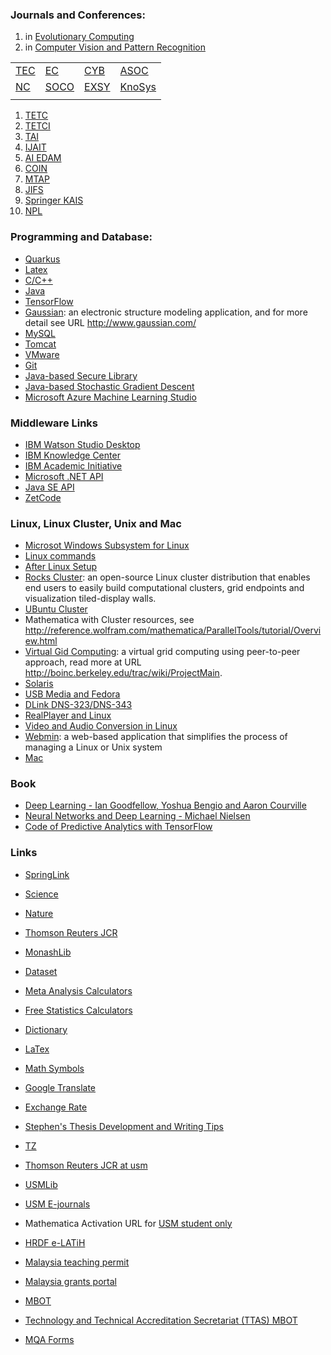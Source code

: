 ### Journals and Conferences:

1. in [Evolutionary Computing](http://scholar.google.com.hk/citations?hl=en&view_op=search_venues&vq=Evolutionary+computing)
2. in [Computer Vision and Pattern Recognition](http://scholar.google.com.hk/citations?view_op=top_venues&hl=en&vq=eng_computervisionpatternrecognition)


|   |   |   |   | 
|---|---|---|---|
| [TEC](https://mc.manuscriptcentral.com/tevc-ieee)  | [EC](https://www.editorialmanager.com/ecj)  |  [CYB](https://mc.manuscriptcentral.com/cyb-ieee) |  [ASOC](https://www.editorialmanager.com/asoc)  |
| [NC](https://ees.elsevier.com/neucom/)  | [SOCO](https://www.editorialmanager.com/soco)  | [EXSY](https://submission.wiley.com/journal/EXSY?) | [KnoSys](https://www.editorialmanager.com/knosys/)  |  
|   |   |   |   |  


1. [TETC](https://mc.manuscriptcentral.com/tetc-cs)
2. [TETCI](https://mc.manuscriptcentral.com/tetci-ieee)
3. [TAI](https://mc.manuscriptcentral.com/tai-ieee)
4. [IJAIT](https://www.editorialmanager.com/ijait/)
5. [AI EDAM](https://mc.manuscriptcentral.com/aie)
6. [COIN](https://mc.manuscriptcentral.com/coin)
7. [MTAP](https://www.editorialmanager.com/mtap/Default.aspx)
8. [JIFS](https://www.editorialmanager.com/jifs)
9. [Springer KAIS](https://www.editorialmanager.com/kais/)
10. [NPL](https://www.editorialmanager.com/nepl)

### Programming and Database:

* [Quarkus](quarkus.md)
* [Latex](latex.md)
* [C/C++](cpp.md)
* [Java](java.md)
* [TensorFlow](tensorflow.md)
* [Gaussian](gaussian.md): an electronic structure modeling application, and for more detail see URL http://www.gaussian.com/
* [MySQL](mysql.md)
* [Tomcat](tomcat.md)
* [VMware](vmware.md)
* [Git](git.md)
* [Java-based Secure Library](securelibrary.md)
* [Java-based Stochastic Gradient Descent](stochasticgradientdescent.md)
* [Microsoft Azure Machine Learning Studio](azurestudio.md)

### Middleware Links
* [IBM Watson Studio Desktop](https://www.ibm.com/products/watson-studio-desktop/pricing) 
* [IBM Knowledge Center](https://www.ibm.com/support/knowledgecenter/)
* [IBM Academic Initiative](https://my15.digitalexperience.ibm.com/b73a5759-c6a6-4033-ab6b-d9d4f9a6d65b/dxsites/151914d1-03d2-48fe-97d9-d21166848e65/home)
* [Microsoft .NET API](https://docs.microsoft.com/en-us/dotnet/api/)
* [Java SE API](https://docs.oracle.com/en/java/javase/index.html)
* [ZetCode](http://zetcode.com/all/)

### Linux, Linux Cluster, Unix and Mac

* [Microsot Windows Subsystem for Linux](wsl.md)
* [Linux commands](linuxcommand.md)
* [After Linux Setup](linux.md)
* [Rocks Cluster](rockscluster.md): an open-source Linux cluster distribution that enables end users to easily build computational clusters, grid endpoints and visualization tiled-display walls.
* [UBuntu Cluster](ubuntucluster.md)
* Mathematica with Cluster resources, see http://reference.wolfram.com/mathematica/ParallelTools/tutorial/Overview.html
* [Virtual Gid Computing](virtualgidcomputing.md): a virtual grid computing using peer-to-peer approach, read more at URL http://boinc.berkeley.edu/trac/wiki/ProjectMain.
* [Solaris](solaris.md)
* [USB Media and Fedora](usbmedia.md)
* [DLink DNS-323/DNS-343](dlink.md)
* [RealPlayer and Linux](realplayer.md)
* [Video and Audio Conversion in Linux](videoaudio.md)
* [Webmin](http://doxfer.webmin.com/Webmin/Installation): a web-based application that simplifies the process of managing a Linux or Unix system
* [Mac](mac.md)

### Book
* [Deep Learning - Ian Goodfellow, Yoshua Bengio and Aaron Courville](http://www.deeplearningbook.org/)
* [Neural Networks and Deep Learning - Michael Nielsen](http://neuralnetworksanddeeplearning.com/)
* [Code of Predictive Analytics with TensorFlow](https://github.com/PacktPublishing/Predictive-Analytics-with-TensorFlow)


### Links 

* [SpringLink](http://link.springer.com.ezproxy.lib.monash.edu.au/)
* [Science](http://www.sciencemag.org.ezproxy.lib.monash.edu.au/journals)
* [Nature](http://www.nature.com.ezproxy.lib.monash.edu.au/nature/archive/index.html)
* [Thomson Reuters JCR](https://jcr-incites-thomsonreuters-com.ezproxy.lib.monash.edu.au/JCRMasterSearchAction.action)
* [MonashLib](http://search.lib.monash.edu/primo_library/libweb/action/search.do?vid=MON)
* [Dataset](https://www.kdnuggets.com/datasets/index.html)
* [Meta Analysis Calculators](http://www.lyonsmorris.com/ma1/)
* [Free Statistics Calculators](http://www.danielsoper.com/statcalc3/)
* [Dictionary](http://dictionary.reference.com/)
* [LaTex](http://en.wikibooks.org/wiki/LaTeX/)
* [Math Symbols](http://en.wikipedia.org/wiki/Table_of_mathematical_symbols)
* [Google Translate](http://translate.google.com.my/?hl=en#auto/zh-TW/)
* [Exchange Rate](http://www.bnm.gov.my/index.php?ch=statistic&pg=stats_exchangerates)
* [Stephen's Thesis Development and Writing Tips](http://www.ccs.neu.edu/home/intille/teaching/advising/tips.htm)
* [TZ](http://203.64.78.182/scaswebadmin/annoclaslist.aspx)

* [Thomson Reuters JCR at usm](https://jcr.incites.thomsonreuters.com/)
* [USMLib](http://www.lib.usm.my/index.php/ms/)
* [USM E-journals](http://atoz.ebsco.com/titles.asp?Id=3777&uc=Admin&sid=10425351&TabID=2)
* Mathematica Activation URL for [USM student only](https://user.wolfram.com/portal/requestAK/506f8a2585f11524c0d64de6d0589e4f427ba1af)

* [HRDF e-LATiH](https://www.elatih.com/)
* [Malaysia teaching permit](https://eipts.mohe.gov.my/eipts/)
* [Malaysia grants portal](http://mygrants.gov.my)
* [MBOT](https://www.mbot.org.my/secure/login/)
* [Technology and Technical Accreditation Secretariat (TTAS) MBOT](http://e-papp.ttasmbot.org.my)
* [MQA Forms](http://www.mqa.gov.my/portalmqav3/red/en/pubs_form.cfm)




